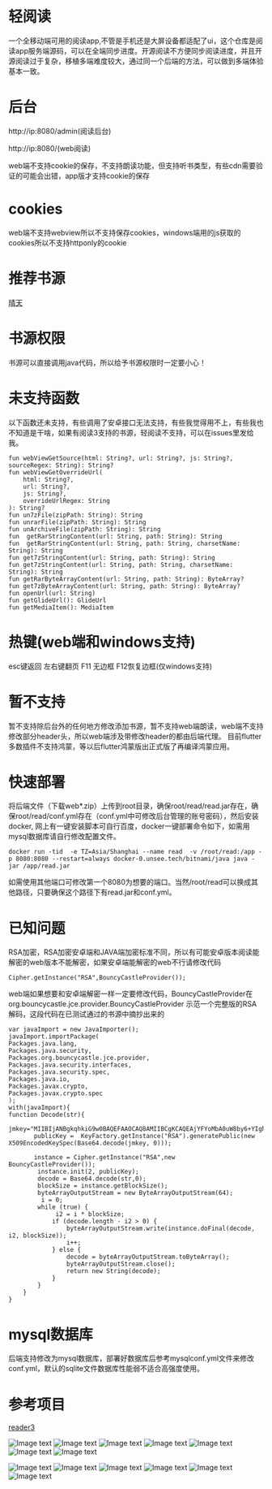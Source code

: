 # 轻阅读
一个全移动端可用的阅读app,不管是手机还是大屏设备都适配了ui，这个仓库是阅读app服务端源码，可以在全端同步进度。开源阅读不方便同步阅读进度，并且开源阅读过于复杂，移植多端难度较大，通过同一个后端的方法，可以做到多端体验基本一致。


# 后台
http://ip:8080/admin(阅读后台)

http://ip:8080/(web阅读)

web端不支持cookie的保存，不支持朗读功能，但支持听书类型，有些cdn需要验证的可能会出错，app版才支持cookie的保存

# cookies
web端不支持webview所以不支持保存cookies，windows端用的js获取的cookies所以不支持httponly的cookie

# 推荐书源
[晴天](https://api.qingtian618.com/)

# 书源权限
书源可以直接调用java代码，所以给予书源权限时一定要小心！

# 未支持函数
以下函数还未支持，有些调用了安卓接口无法支持，有些我觉得用不上，有些我也不知道是干啥，如果有阅读3支持的书源，轻阅读不支持，可以在issues里发给我。
````
fun webViewGetSource(html: String?, url: String?, js: String?, sourceRegex: String): String?
fun webViewGetOverrideUrl(
    html: String?,
    url: String?,
    js: String?,
    overrideUrlRegex: String
): String?
fun un7zFile(zipPath: String): String 
fun unrarFile(zipPath: String): String
fun unArchiveFile(zipPath: String): String
fun  getRarStringContent(url: String, path: String): String
fun  getRarStringContent(url: String, path: String, charsetName: String): String
fun get7zStringContent(url: String, path: String): String
fun get7zStringContent(url: String, path: String, charsetName: String): String 
fun getRarByteArrayContent(url: String, path: String): ByteArray?
fun get7zByteArrayContent(url: String, path: String): ByteArray? 
fun openUrl(url: String) 
fun getGlideUrl(): GlideUrl
fun getMediaItem(): MediaItem 
````
# 热键(web端和windows支持)
esc键返回 左右键翻页
F11 无边框 F12恢复边框(仅windows支持)

# 暂不支持
暂不支持除后台外的任何地方修改添加书源，暂不支持web端朗读，web端不支持修改部分header头，所以web端涉及带修改header的都由后端代理。
目前flutter多数插件不支持鸿蒙，等以后flutter鸿蒙版出正式版了再编译鸿蒙应用。

# 快速部署
将后端文件（下载web*.zip）上传到root目录，确保root/read/read.jar存在，确保root/read/conf.yml存在（conf.yml中可修改后台管理的账号密码），然后安装docker,
网上有一键安装脚本可自行百度，docker一键部署命令如下，如需用mysql数据库请自行修改配置文件。
````
docker run -tid  -e TZ=Asia/Shanghai --name read  -v /root/read:/app -p 8080:8080 --restart=always docker-0.unsee.tech/bitnami/java java -jar /app/read.jar
````
如需使用其他端口可修改第一个8080为想要的端口。当然/root/read可以换成其他路径，只要确保这个路径下有read.jar和conf.yml。

# 已知问题
RSA加密，RSA加密安卓端和JAVA端加密标准不同，所以有可能安卓版本阅读能解密的web版本不能解密，如果安卓端能解密的web不行请修改代码
````
Cipher.getInstance("RSA",BouncyCastleProvider());
````
web端如果想要和安卓端解密一样一定要修改代码，BouncyCastleProvider在org.bouncycastle.jce.provider.BouncyCastleProvider
示范一个完整版的RSA解码，这段代码在已测试通过的书源中摘抄出来的
````
var javaImport = new JavaImporter();
javaImport.importPackage(
Packages.java.lang,
Packages.java.security,
Packages.org.bouncycastle.jce.provider,
Packages.java.security.interfaces,
Packages.java.security.spec,
Packages.java.io,      
Packages.javax.crypto,
Packages.javax.crypto.spec
);
with(javaImport){
function Decode(str){
       jmkey="MIIBIjANBgkqhkiG9w0BAQEFAAOCAQ8AMIIBCgKCAQEAjYFYoMbA0uW8by6+YIghxxsvibS9YW4yKVSulykAzZZwZ/+dNTkZ4inY7Pj08aksm6RCGKS6+WfvVQo/EdkcS5p2LY2/76qVzapyHsyQf/Pud6ATPKnwxNt/DaqjL35Z9K0NI/RF9x732RdIEOTKXppfRdzCa/1Ctm/5ZFilY8UmZsppkjDd3XkuPr3n3wVC8WFvqmdJ1N55prRlnaRaO+mIOXo3OsOzIxE5EdcE0TLT9OFZ3Wlbi3E0iI0v/ZsrWoL57YvLwo7BsARp7BansDCx8NZg6ObGQN/tNrE/nKqQTXeJjnFWXdLfhI7xivPPphkj5fNpiufIsIUEd7eXBwIDAQAB";
       publicKey = 	KeyFactory.getInstance("RSA").generatePublic(new X509EncodedKeySpec(Base64.decode(jmkey, 0)));

       instance = Cipher.getInstance("RSA",new BouncyCastleProvider());
        instance.init(2, publicKey);
        decode = Base64.decode(str,0);
        blockSize = instance.getBlockSize();
        byteArrayOutputStream = new ByteArrayOutputStream(64);
         i = 0;
        while (true) {
             i2 = i * blockSize;
            if (decode.length - i2 > 0) {
                byteArrayOutputStream.write(instance.doFinal(decode, i2, blockSize));
                i++;
            } else {
                decode = byteArrayOutputStream.toByteArray();
                byteArrayOutputStream.close();
                return new String(decode);
            }
        }
    }
}
````


# mysql数据库
后端支持修改为mysql数据库，部署好数据库后参考mysqlconf.yml文件来修改conf.yml，默认的sqlite文件数据库性能弱不适合高强度使用。

# 参考项目
[reader3](https://github.com/hectorqin/reader)

![Image text](https://github.com/autobcb/read/blob/main/png/home.png?raw=true)
![Image text](https://github.com/autobcb/read/blob/main/png/book.png?raw=true)
![Image text](https://github.com/autobcb/read/blob/main/png/login.png?raw=true)
![Image text](https://github.com/autobcb/read/blob/main/png/home2.png?raw=true)
![Image text](https://github.com/autobcb/read/blob/main/png/faxian.png?raw=true)
![Image text](https://github.com/autobcb/read/blob/main/png/search.png?raw=true)
![Image text](https://github.com/autobcb/read/blob/main/png/read.png?raw=true)

![Image text](https://github.com/autobcb/read/blob/main/png/home3.jpg?raw=true)
![Image text](https://github.com/autobcb/read/blob/main/png/found.jpg?raw=true)
![Image text](https://github.com/autobcb/read/blob/main/png/my.jpg?raw=true)
![Image text](https://github.com/autobcb/read/blob/main/png/editsource.jpg?raw=true)
![Image text](https://github.com/autobcb/read/blob/main/png/source.jpg?raw=true)
![Image text](https://github.com/autobcb/read/blob/main/png/sourcelogin.jpg?raw=true)